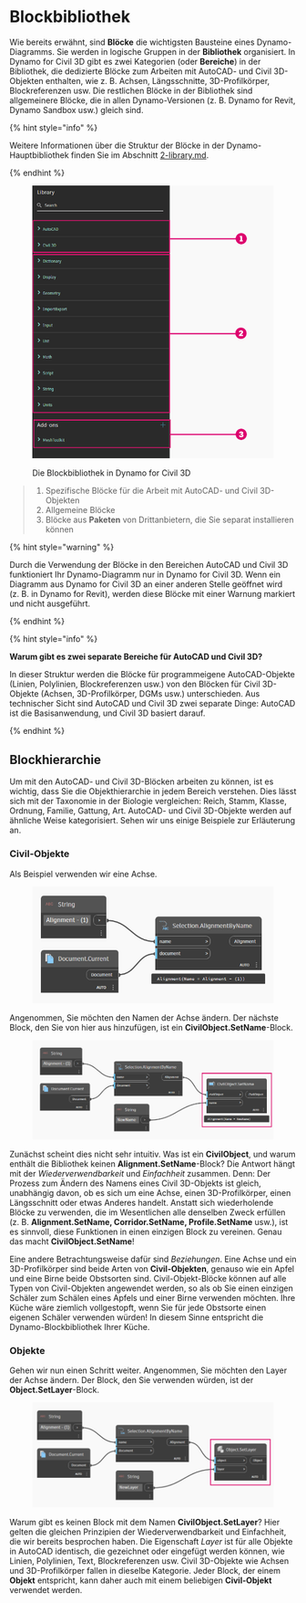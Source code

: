 # Blockbibliothek

Wie bereits erwähnt, sind **Blöcke** die wichtigsten Bausteine eines Dynamo-Diagramms. Sie werden in logische Gruppen in der **Bibliothek** organisiert. In Dynamo for Civil 3D gibt es zwei Kategorien (oder **Bereiche**) in der Bibliothek, die dedizierte Blöcke zum Arbeiten mit AutoCAD- und Civil 3D-Objekten enthalten, wie z. B. Achsen, Längsschnitte, 3D-Profilkörper, Blockreferenzen usw. Die restlichen Blöcke in der Bibliothek sind allgemeinere Blöcke, die in allen Dynamo-Versionen (z. B. Dynamo for Revit, Dynamo Sandbox usw.) gleich sind.

{% hint style="info" %}

 Weitere Informationen über die Struktur der Blöcke in der Dynamo-Hauptbibliothek finden Sie im Abschnitt [2-library.md](../3\_user\_interface/2-library.md "mention"). 

{% endhint %}

<figure><img src="../.gitbook/assets/c3d-node-library.png" alt="" width="563"><figcaption><p>Die Blockbibliothek in Dynamo for Civil 3D</p></figcaption></figure>

> 1. Spezifische Blöcke für die Arbeit mit AutoCAD- und Civil 3D-Objekten
> 2. Allgemeine Blöcke
> 3. Blöcke aus **Paketen** von Drittanbietern, die Sie separat installieren können

{% hint style="warning" %}

 Durch die Verwendung der Blöcke in den Bereichen AutoCAD und Civil 3D funktioniert Ihr Dynamo-Diagramm nur in Dynamo for Civil 3D. Wenn ein Diagramm aus Dynamo for Civil 3D an einer anderen Stelle geöffnet wird (z. B. in Dynamo for Revit), werden diese Blöcke mit einer Warnung markiert und nicht ausgeführt. 

{% endhint %}

{% hint style="info" %}

 **Warum gibt es zwei separate Bereiche für AutoCAD und Civil 3D?**

In dieser Struktur werden die Blöcke für programmeigene AutoCAD-Objekte (Linien, Polylinien, Blockreferenzen usw.) von den Blöcken für Civil 3D-Objekte (Achsen, 3D-Profilkörper, DGMs usw.) unterschieden. Aus technischer Sicht sind AutoCAD und Civil 3D zwei separate Dinge: AutoCAD ist die Basisanwendung, und Civil 3D basiert darauf. 

{% endhint %}

## Blockhierarchie

Um mit den AutoCAD- und Civil 3D-Blöcken arbeiten zu können, ist es wichtig, dass Sie die Objekthierarchie in jedem Bereich verstehen. Dies lässt sich mit der Taxonomie in der Biologie vergleichen: Reich, Stamm, Klasse, Ordnung, Familie, Gattung, Art. AutoCAD- und Civil 3D-Objekte werden auf ähnliche Weise kategorisiert. Sehen wir uns einige Beispiele zur Erläuterung an.

### Civil-Objekte

Als Beispiel verwenden wir eine Achse.

<figure><img src="../.gitbook/assets/c3d-node-library-alignment.png" alt=""><figcaption></figcaption></figure>

Angenommen, Sie möchten den Namen der Achse ändern. Der nächste Block, den Sie von hier aus hinzufügen, ist ein **CivilObject.SetName**-Block.

<figure><img src="../.gitbook/assets/c3d-node-library-alignment-set-name (1).png" alt=""><figcaption></figcaption></figure>

Zunächst scheint dies nicht sehr intuitiv. Was ist ein **CivilObject**, und warum enthält die Bibliothek keinen **Alignment.SetName**-Block? Die Antwort hängt mit der _Wiederverwendbarkeit_ und _Einfachheit_ zusammen. Denn: Der Prozess zum Ändern des Namens eines Civil 3D-Objekts ist gleich, unabhängig davon, ob es sich um eine Achse, einen 3D-Profilkörper, einen Längsschnitt oder etwas Anderes handelt. Anstatt sich wiederholende Blöcke zu verwenden, die im Wesentlichen alle denselben Zweck erfüllen (z. B. **Alignment.SetName, Corridor.SetName, Profile.SetName** usw.), ist es sinnvoll, diese Funktionen in einen einzigen Block zu vereinen. Genau das macht **CivilObject.SetName**!

Eine andere Betrachtungsweise dafür sind _Beziehungen_. Eine Achse und ein 3D-Profilkörper sind beide Arten von **Civil-Objekten**, genauso wie ein Apfel und eine Birne beide Obstsorten sind. Civil-Objekt-Blöcke können auf alle Typen von Civil-Objekten angewendet werden, so als ob Sie einen einzigen Schäler zum Schälen eines Apfels und einer Birne verwenden möchten. Ihre Küche wäre ziemlich vollgestopft, wenn Sie für jede Obstsorte einen eigenen Schäler verwenden würden! In diesem Sinne entspricht die Dynamo-Blockbibliothek Ihrer Küche.

### Objekte

Gehen wir nun einen Schritt weiter. Angenommen, Sie möchten den Layer der Achse ändern. Der Block, den Sie verwenden würden, ist der **Object.SetLayer**-Block.

<figure><img src="../.gitbook/assets/c3d-node-library-alignment-set-layer.png" alt=""><figcaption></figcaption></figure>

Warum gibt es keinen Block mit dem Namen **CivilObject.SetLayer**? Hier gelten die gleichen Prinzipien der Wiederverwendbarkeit und Einfachheit, die wir bereits besprochen haben. Die Eigenschaft _Layer_ ist für alle Objekte in AutoCAD identisch, die gezeichnet oder eingefügt werden können, wie Linien, Polylinien, Text, Blockreferenzen usw. Civil 3D-Objekte wie Achsen und 3D-Profilkörper fallen in dieselbe Kategorie. Jeder Block, der einem **Objekt** entspricht, kann daher auch mit einem beliebigen **Civil-Objekt** verwendet werden.

